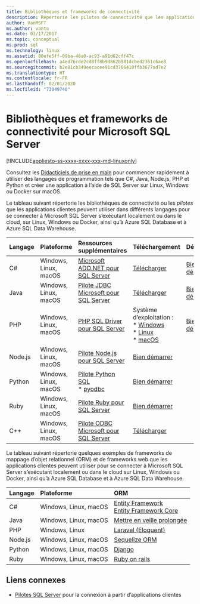 ```yaml
---
title: Bibliothèques et frameworks de connectivité
description: Répertorie les pilotes de connectivité que les applications clientes peuvent utiliser dans différents langages pour se connecter à Microsoft SQL Server s’exécutant localement ou dans le cloud, sur Linux, Windows ou Docker, ainsi qu’à Azure SQL Database et à Azure SQL Data Warehouse.
author: VanMSFT
ms.author: vanto
ms.date: 03/17/2017
ms.topic: conceptual
ms.prod: sql
ms.technology: linux
ms.assetid: 80efe5ff-09ba-48a0-ac93-a91d62cff47c
ms.openlocfilehash: a4ed76cde2cd8ff8b9d862b981dcbed2361c6ae8
ms.sourcegitcommit: b2e81cb349eecacee91cd3766410ffb3677ad7e2
ms.translationtype: HT
ms.contentlocale: fr-FR
ms.lasthandoff: 02/01/2020
ms.locfileid: "73049740"
---
```

# <a name="connectivity-libraries-and-frameworks-for-microsoft-sql-server"></a>Bibliothèques et frameworks de connectivité pour Microsoft SQL Server

[!INCLUDE[appliesto-ss-xxxx-xxxx-xxx-md-linuxonly](../includes/appliesto-ss-xxxx-xxxx-xxx-md-linuxonly.md)]

Consultez les [Didacticiels de prise en main](https://aka.ms/sqldev) pour commencer rapidement à utiliser des langages de programmation tels que C#, Java, Node.js, PHP et Python et créer une application à l’aide de SQL Server sur Linux, Windows ou Docker sur macOS.

Le tableau suivant répertorie les bibliothèques de connectivité ou les *pilotes* que les applications clientes peuvent utiliser dans différents langages pour se connecter à Microsoft SQL Server s’exécutant localement ou dans le cloud, sur Linux, Windows ou Docker, ainsi qu’à Azure SQL Database et à Azure SQL Data Warehouse. 

| Langage | Plateforme | Ressources supplémentaires | Téléchargement | Découvrir |
| :-- | :-- | :-- | :-- | :-- |
| C# | Windows, Linux, macOS | [Microsoft ADO.NET pour SQL Server](/sql/connect/ado-net/microsoft-ado-net-sql-server) | [Télécharger](https://msdn.microsoft.com/vstudio/aa496123.aspx) | [Bien démarrer](https://www.microsoft.com/sql-server/developer-get-started/csharp/ubuntu)
| Java | Windows, Linux, macOS | [Pilote JDBC Microsoft pour SQL Server](https://msdn.microsoft.com/library/mt484311.aspx) | [Télécharger](https://go.microsoft.com/fwlink/?LinkId=245496) |  [Bien démarrer](https://www.microsoft.com/sql-server/developer-get-started/java/ubuntu)
| PHP | Windows, Linux, macOS| [PHP SQL Driver pour SQL Server](../connect/php/microsoft-php-driver-for-sql-server.md) | Système d’exploitation : <br/> \* [Windows](https://www.microsoft.com/download/details.aspx?id=20098) <br/> \* [Linux](https://github.com/Microsoft/msphpsql/tree/dev#install-unix) <br/> \* [macOS](https://github.com/Microsoft/msphpsql/tree/dev#install-unix) |  [Bien démarrer](https://www.microsoft.com/sql-server/developer-get-started/php/ubuntu)
| Node.js | Windows, Linux, macOS | [Pilote Node.js pour SQL Server](../connect/node-js/node-js-driver-for-sql-server.md) |  [Bien démarrer](https://www.microsoft.com/sql-server/developer-get-started/node/ubuntu)
| Python | Windows, Linux, macOS | [Pilote Python SQL](../connect/python/python-driver-for-sql-server.md) <br/> \* [pyodbc](https://msdn.microsoft.com/library/mt763257.aspx) |  [Bien démarrer](https://www.microsoft.com/sql-server/developer-get-started/python/ubuntu)
| Ruby | Windows, Linux, macOS | [Pilote Ruby pour SQL Server](../connect/ruby/ruby-driver-for-sql-server.md) | [Bien démarrer](https://www.microsoft.com/sql-server/developer-get-started/ruby/ubuntu)
| C++ | Windows, Linux, macOS | [Pilote ODBC Microsoft pour SQL Server](https://msdn.microsoft.com/library/mt654048(v=sql.1).aspx) | [Télécharger](https://msdn.microsoft.com/library/mt654048(v=sql.1).aspx) |  

Le tableau suivant répertorie quelques exemples de frameworks de mappage d’objet relationnel (ORM) et de frameworks web que les applications clientes peuvent utiliser pour se connecter à Microsoft SQL Server s’exécutant localement ou dans le cloud sur Linux, Windows ou Docker, ainsi qu’à Azure SQL Database et à Azure SQL Data Warehouse. 

| Langage | Plateforme | ORM |
| :-- | :-- | :-- |
| C# | Windows, Linux, macOS | [Entity Framework](https://docs.microsoft.com/ef)<br>[Entity Framework Core](https://docs.microsoft.com/ef/core/index) |
| Java | Windows, Linux, macOS |[Mettre en veille prolongée](https://hibernate.org/orm)|
| PHP | Windows, Linux | [Laravel (Eloquent)](https://laravel.com/docs/5.0/eloquent) |
| Node.js | Windows, Linux, macOS | [Sequelize ORM](https://docs.sequelizejs.com) |
| Python | Windows, Linux, macOS |[Django](https://www.djangoproject.com/) |
| Ruby | Windows, Linux, macOS | [Ruby on rails](https://rubyonrails.org/) |

## <a name="related-links"></a>Liens connexes
- [Pilotes SQL Server](https://msdn.microsoft.com/library/mt654049.aspx) pour la connexion à partir d’applications clientes
